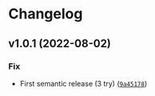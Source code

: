 # Changelog

<!--next-version-placeholder-->

## v1.0.1 (2022-08-02)
### Fix
* First semantic release (3 try) ([`9a45178`](https://github.com/AstroSync/GroundStation/commit/9a45178726a39b503684975321c1e015147f718e))

